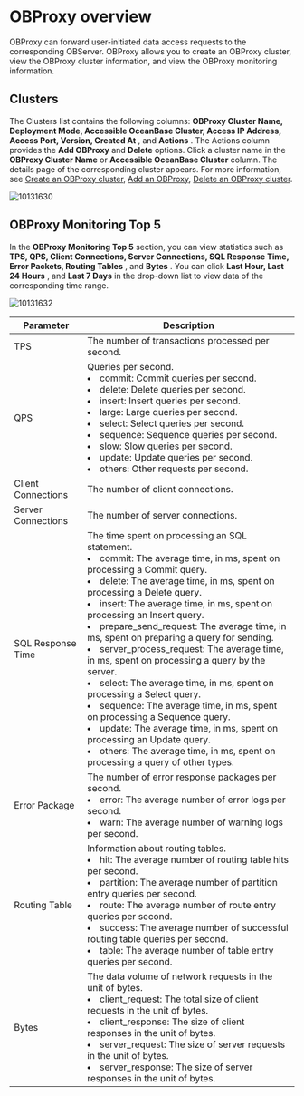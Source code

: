 OBProxy overview
=====================================

OBProxy can forward user-initiated data access requests to the corresponding OBServer. OBProxy allows you to create an OBProxy cluster, view the OBProxy cluster information, and view the OBProxy monitoring information.

**Clusters**
---------------------------------

The Clusters list contains the following columns: **OBProxy Cluster Name, Deployment Mode, Accessible OceanBase Cluster, Access IP Address, Access Port, Version, Created At** , and **Actions** . The Actions column provides the **Add OBProxy** and **Delete** options. Click a cluster name in the **OBProxy Cluster Name** or **Accessible OceanBase Cluster** column. The details page of the corresponding cluster appears. For more information, see [Create an OBProxy cluster](../../800.obproxy-management/100.create-an-obproxy-cluster.md), [Add an OBProxy](../../800.obproxy-management/600.add-obproxy.md), [Delete an OBProxy cluster](../../800.obproxy-management/1100.delete-obproxy-cluster.md).

![10131630](https://help-static-aliyun-doc.aliyuncs.com/assets/img/en-US/5814306461/p338376.png)

**OBProxy Monitoring Top 5**
-------------------------------------------------

In the **OBProxy Monitoring Top 5** section, you can view statistics such as **TPS, QPS, Client Connections, Server Connections, SQL Response Time, Error Packets, Routing Tables** , and **Bytes** . You can click **Last Hour, Last 24 Hours** , and **Last 7 Days** in the drop-down list to view data of the corresponding time range.

![10131632](https://help-static-aliyun-doc.aliyuncs.com/assets/img/en-US/6814306461/p338379.png)




|   **Parameter**    |                                                                                                                                                                                                                                                                                                                                                                                                                                                                                                                                                          **Description**                                                                                                                                                                                                                                                                                                                                                                                                                                                                                                                                                          |
|--------------------|-----------------------------------------------------------------------------------------------------------------------------------------------------------------------------------------------------------------------------------------------------------------------------------------------------------------------------------------------------------------------------------------------------------------------------------------------------------------------------------------------------------------------------------------------------------------------------------------------------------------------------------------------------------------------------------------------------------------------------------------------------------------------------------------------------------------------------------------------------------------------------------------------------------------------------------------------------------------------------------------------------------------------------------------------------------------------------------------------------------------------------------|
| TPS                | The number of transactions processed per second.                                                                                                                                                                                                                                                                                                                                                                                                                                                                                                                                                                                                                                                                                                                                                                                                                                                                                                                                                                                                                                                                                  |
| QPS                | Queries per second. <li> commit: Commit queries per second.   </li><li> delete: Delete queries per second.  </li><li> insert: Insert queries per second.  </li><li> large: Large queries per second.   </li><li> select: Select queries per second.   </li><li> sequence: Sequence queries per second.   </li><li> slow: Slow queries per second.  </li><li> update: Update queries per second.   </li><li> others: Other requests per second.                                                                                                                                                                                                                                                                                                                                                                                                          |
| Client Connections | The number of client connections.                                                                                                                                                                                                                                                                                                                                                                                                                                                                                                                                                                                                                                                                                                                                                                                                                                                                                                                                                                                                                                                                                                 |
| Server Connections | The number of server connections.                                                                                                                                                                                                                                                                                                                                                                                                                                                                                                                                                                                                                                                                                                                                                                                                                                                                                                                                                                                                                                                                                                 |
| SQL Response Time  | The time spent on processing an SQL statement. <li> commit: The average time, in ms, spent on processing a Commit query.   </li><li> delete: The average time, in ms, spent on processing a Delete query.   </li><li>insert: The average time, in ms, spent on processing an Insert query.   </li><li> prepare_send_request: The average time, in ms, spent on preparing a query for sending.   </li><li> server_process_request: The average time, in ms, spent on processing a query by the server.   </li><li> select: The average time, in ms, spent on processing a Select query.   </li><li>sequence: The average time, in ms, spent on processing a Sequence query.   </li><li> update: The average time, in ms, spent on processing an Update query.   </li><li> others: The average time, in ms, spent on processing a query of other types. </li>   |
| Error Package      | The number of error response packages per second. <li> error: The average number of error logs per second.   </li><li> warn: The average number of warning logs per second. </li>                                                                                                                                                                                                                                                                                                                                                                                                                                                                                                                                                                                                                                                                                                                                                                                                                                                              |
| Routing Table      | Information about routing tables. <li> hit: The average number of routing table hits per second.   </li><li> partition: The average number of partition entry queries per second.   </li><li> route: The average number of route entry queries per second.  </li><li> success: The average number of successful routing table queries per second.   </li><li> table: The average number of table entry queries per second. </li>                                                                                                                                                                                                                                                                                                                                                                                                                                                                                                                                   |
| Bytes              | The data volume of network requests in the unit of bytes. <li> client_request: The total size of client requests in the unit of bytes.   </li><li> client_response: The size of client responses in the unit of bytes.   </li><li>server_request: The size of server requests in the unit of bytes.   </li><li> server_response: The size of server responses in the unit of bytes. </li>                                                                                                                                                                                                                                                                                                                                                                                                                                                                                                                                                                                                   |
